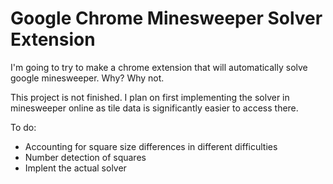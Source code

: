 # Google Chrome Minesweeper Solver Extension
I'm going to try to make a chrome extension that will automatically solve google minesweeper. Why? Why not.

This project is not finished. I plan on first implementing the solver in minesweeper online as tile data is significantly easier to access there.

To do:
* Accounting for square size differences in different difficulties
* Number detection of squares
* Implent the actual solver
